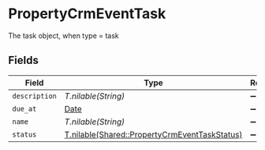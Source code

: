 # PropertyCrmEventTask

The task object, when type = task


## Fields

| Field                                                                                              | Type                                                                                               | Required                                                                                           | Description                                                                                        |
| -------------------------------------------------------------------------------------------------- | -------------------------------------------------------------------------------------------------- | -------------------------------------------------------------------------------------------------- | -------------------------------------------------------------------------------------------------- |
| `description`                                                                                      | *T.nilable(String)*                                                                                | :heavy_minus_sign:                                                                                 | N/A                                                                                                |
| `due_at`                                                                                           | [Date](https://ruby-doc.org/stdlib-2.6.1/libdoc/date/rdoc/Date.html)                               | :heavy_minus_sign:                                                                                 | N/A                                                                                                |
| `name`                                                                                             | *T.nilable(String)*                                                                                | :heavy_minus_sign:                                                                                 | N/A                                                                                                |
| `status`                                                                                           | [T.nilable(Shared::PropertyCrmEventTaskStatus)](../../models/shared/propertycrmeventtaskstatus.md) | :heavy_minus_sign:                                                                                 | N/A                                                                                                |